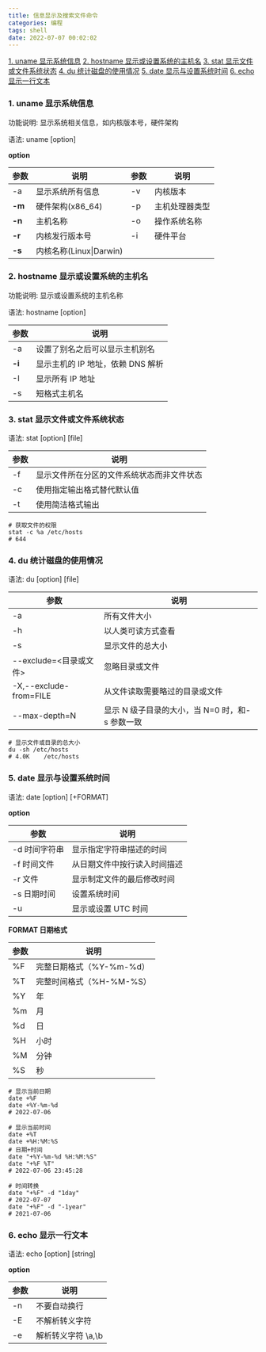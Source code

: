 ```yaml
---
title: 信息显示及搜索文件命令
categories: 编程
tags: shell
date: 2022-07-07 00:02:02
---
```


<a href="#uname">1. uname 显示系统信息</a>
<a href="#hostname">2. hostname 显示或设置系统的主机名</a>
<a href="#stat">3. stat 显示文件或文件系统状态</a>
<a href="#du">4. du 统计磁盘的使用情况</a>
<a href="#date">5. date 显示与设置系统时间</a>
<a href="#echo">6. echo 显示一行文本</a>

<h3 id="uname">1. uname 显示系统信息</h3>

功能说明: 显示系统相关信息，如内核版本号，硬件架构

语法: uname [option]

<b>option</b>

| 参数   | 说明                    | 参数 | 说明           |
| ------ | ----------------------- | ---- | -------------- |
| -a     | 显示系统所有信息        | -v   | 内核版本       |
| **-m** | 硬件架构(x86_64)        | -p   | 主机处理器类型 |
| **-n** | 主机名称                | -o   | 操作系统名称   |
| **-r** | 内核发行版本号          | -i   | 硬件平台       |
| **-s**     | 内核名称(Linux\|Darwin) |

<h3 id="hostname">2. hostname 显示或设置系统的主机名</h3>

功能说明: 显示或设置系统的主机名称

语法: hostname [option]

| 参数   | 说明                              |
| ------ | --------------------------------- |
| -a     | 设置了别名之后可以显示主机别名    |
| **-i** | 显示主机的 IP 地址，依赖 DNS 解析 |
| -I     | 显示所有 IP 地址                  |
| -s     | 短格式主机名                      |

<h3 id="stat">3. stat 显示文件或文件系统状态</h3>

语法: stat [option] [file]

| 参数 | 说明                                       |
| ---- | ------------------------------------------ |
| -f   | 显示文件所在分区的文件系统状态而非文件状态 |
| -c   | 使用指定输出格式替代默认值                 |
| -t   | 使用简洁格式输出                           |

```shell
# 获取文件的权限
stat -c %a /etc/hosts
# 644
```

<h3 id="du">4. du 统计磁盘的使用情况</h3>

语法: du [option] [file]

| 参数                   | 说明                                            |
| ---------------------- | ----------------------------------------------- |
| -a                     | 所有文件大小                                    |
| -h                     | 以人类可读方式查看                              |
| -s                     | 显示文件的总大小                                |
| --exclude=<目录或文件> | 忽略目录或文件                                  |
| -X,--exclude-from=FILE | 从文件读取需要略过的目录或文件                  |
| --max-depth=N          | 显示 N 级子目录的大小，当 N=0 时，和-s 参数一致 |

```shell
# 显示文件或目录的总大小
du -sh /etc/hosts
# 4.0K    /etc/hosts
```

<h3 id="date">5. date 显示与设置系统时间</h3>

语法: date [option] [+FORMAT]

**option**

| 参数          | 说明                         |
| ------------- | ---------------------------- |
| -d 时间字符串 | 显示指定字符串描述的时间     |
| -f 时间文件   | 从日期文件中按行读入时间描述 |
| -r 文件       | 显示制定文件的最后修改时间   |
| -s 日期时间   | 设置系统时间                 |
| -u            | 显示或设置 UTC 时间          |

**FORMAT 日期格式**

| 参数 | 说明                     |
| ---- | ------------------------ |
| %F   | 完整日期格式（%Y-%m-%d） |
| %T   | 完整时间格式（%H-%M-%S） |
| %Y   | 年                       |
| %m   | 月                       |
| %d   | 日                       |
| %H   | 小时                     |
| %M   | 分钟                     |
| %S   | 秒                       |

```shell
# 显示当前日期
date +%F
date +%Y-%m-%d
# 2022-07-06

# 显示当前时间
date +%T
date +%H:%M:%S
# 日期+时间
date "+%Y-%m-%d %H:%M:%S"
date "+%F %T"
# 2022-07-06 23:45:28

# 时间转换
date "+%F" -d "1day"
# 2022-07-07
date "+%F" -d "-1year"
# 2021-07-06
```

<h3 id="echo">6. echo 显示一行文本</h3>

语法: echo [option] [string]

**option**

| 参数 | 说明           |
| ---- | -------------- |
| -n   | 不要自动换行   |
| -E   | 不解析转义字符 |
| -e   | 解析转义字符 \a,\b |